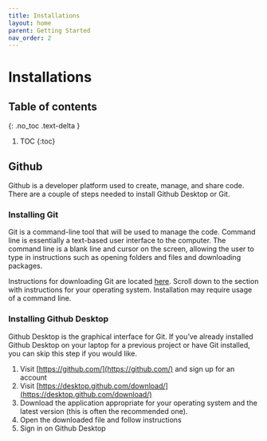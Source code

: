 ```yaml
---
title: Installations
layout: home
parent: Getting Started
nav_order: 2
---
```


# Installations

## Table of contents
{: .no_toc .text-delta }

1. TOC
{:toc}

## Github
Github is a developer platform used to create, manage, and share code. There are a couple of steps needed to install Github Desktop or Git.

### Installing Git
Git is a command-line tool that will be used to manage the code. Command line is essentially a text-based user interface to the computer. The command line is a blank line and cursor on the screen, allowing the user to type in instructions such as opening folders and files and downloading packages.

Instructions for downloading Git are located [here](https://git-scm.com/book/en/v2/Getting-Started-Installing-Git). Scroll down to the section with instructions for your operating system. Installation may require usage of a command line.

### Installing Github Desktop
Github Desktop is the graphical interface for Git. If you’ve already installed Github Desktop on your laptop for a previous project or have Git installed, you can skip this step if you would like.
 
1. Visit [https://github.com/](https://github.com/) and sign up for an account
2. Visit [https://desktop.github.com/download/](https://desktop.github.com/download/)
3. Download the application appropriate for your operating system and the latest version (this is often the recommended one).
4. Open the downloaded file and follow instructions
5. Sign in on Github Desktop
